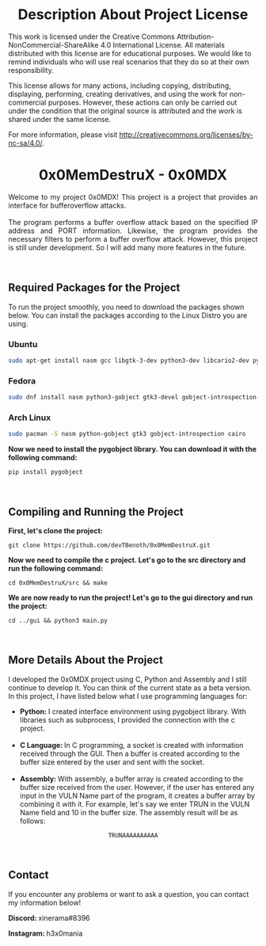 <div align="center">
    <h1> Description About Project License </h1>
</div>

<p>
    This work is licensed under the Creative Commons Attribution-NonCommercial-ShareAlike 4.0 International License. All materials distributed with this   license are for educational purposes. We would like to remind individuals who will use real scenarios that they do so at their own responsibility.

This license allows for many actions, including copying, distributing, displaying, performing, creating derivatives, and using the work for non-commercial purposes. However, these actions can only be carried out under the condition that the original source is attributed and the work is shared under the same license.

For more information, please visit http://creativecommons.org/licenses/by-nc-sa/4.0/.
</p>

<div align="center">
    <h1> 0x0MemDestruX - 0x0MDX </h1>
</div>

<p div align="justify">
    <bold> Welcome to my project 0x0MDX! This project is a project that provides an interface for bufferoverflow attacks. </bold>
    <br/> <br/>
    The program performs a buffer overflow attack based on the specified IP address and PORT information. Likewise, the program provides the necessary filters to perform a buffer overflow attack. However, this project is still under development. So I will add many more features in the future.
</p>

<br>

<h2> Required Packages for the Project </h2>

<p>
    To run the project smoothly, you need to download the packages shown below. You can install the packages according to the Linux Distro you are using.
</p> 

<h3> Ubuntu </h3>

```sh
sudo apt-get install nasm gcc libgtk-3-dev python3-dev libcario2-dev python3-gi gir1.2-gtk-3.0 libgirepository1.0-dev
```` 

<h3> Fedora </h3>

```sh
sudo dnf install nasm python3-gobject gtk3-devel gobject-introspection-devel cairo-devel
```

<h3> Arch Linux </h3>

```sh
sudo pacman -S nasm python-gobject gtk3 gobject-introspection cairo
```

<p> <b> Now we need to install the pygobject library. You can download it with the following command: </b></p>

```shell
pip install pygobject
```

<br> 

<h2> Compiling and Running the Project</h2>

<p> <b> First, let's clone the project: </b></p>

```shell
git clone https://github.com/devTBenoth/0x0MemDestruX.git
```

<p> <b> Now we need to compile the c project. Let's go to the src directory and run the following command: </b></p>

```shell
cd 0x0MemDestruX/src && make 
```

<p> <b> We are now ready to run the project! Let's go to the gui directory and run the project: </b></p>

```shell
cd ../gui && python3 main.py
```

<br>

<h2> More Details About the Project </h2>

<p>
    I developed the 0x0MDX project using C, Python and Assembly and I still continue to develop it. You can think of the current state as a beta version. In this project, I have listed below what I use programming languages for:
</p>

<ul>
    <li> <b> Python: </b> I created interface environment using pygobject library. With libraries such as subprocess, I provided the connection with the c project. </li> <br> 
    <li> <b> C Language: </b> In C programming, a socket is created with information received through the GUI. Then a buffer is created according to the buffer size entered by the user and sent with the socket.</li> <br> 
    <li> <b> Assembly: </b> With assembly, a buffer array is created according to the buffer size received from the user. However, if the user has entered any input in the VULN Name part of the program, it creates a buffer array by combining it with it. For example, let's say we enter TRUN in the VULN Name field and 10 in the buffer size. The assembly result will be as follows:</li>
</ul>
<center>

```shell
TRUNAAAAAAAAAA
```

</center>

<br>

<h2> Contact </h2>

<p> If you encounter any problems or want to ask a question, you can contact my information below! </p>

<p> <b> Discord: </b> xinerama#8396 </p>
<p> <b> Instagram: </b> h3x0mania </p>

